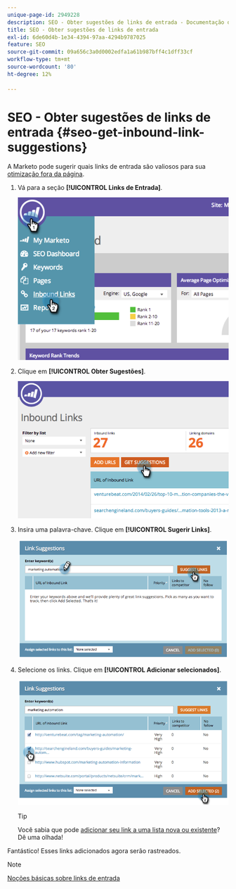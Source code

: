 ```yaml
---
unique-page-id: 2949228
description: SEO - Obter sugestões de links de entrada - Documentação do Marketo - Documentação do produto
title: SEO - Obter sugestões de links de entrada
exl-id: 6de60d4b-1e34-4394-97aa-4294b9787025
feature: SEO
source-git-commit: 09a656c3a0d0002edfa1a61b987bff4c1dff33cf
workflow-type: tm+mt
source-wordcount: '80'
ht-degree: 12%

---
```


# SEO - Obter sugestões de links de entrada {#seo-get-inbound-link-suggestions}

A Marketo pode sugerir quais links de entrada são valiosos para sua [otimização fora da página](/help/marketo/product-docs/additional-apps/seo/understanding-seo/understanding-search-engine-optimization.md).

1. Vá para a seção **[!UICONTROL Links de Entrada]**.

   ![](assets/image2014-9-18-13-3a20-3a44.png)

1. Clique em **[!UICONTROL Obter Sugestões]**.

   ![](assets/image2014-9-18-13-3a21-3a8.png)

1. Insira uma palavra-chave. Clique em **[!UICONTROL Sugerir Links]**.

   ![](assets/image2014-9-18-13-3a21-3a31.png)

1. Selecione os links. Clique em **[!UICONTROL Adicionar selecionados]**.

   ![](assets/image2014-9-18-13-3a21-3a40.png)

   >[!TIP]
   >
   >Você sabia que pode [adicionar seu link a uma lista nova ou existente](/help/marketo/product-docs/additional-apps/seo/inbound-links/seo-add-remove-an-inbound-link-url-from-a-list.md)? Dê uma olhada!

Fantástico! Esses links adicionados agora serão rastreados.

>[!NOTE]
>
>[Noções básicas sobre links de entrada](/help/marketo/product-docs/additional-apps/seo/inbound-links/seo-understanding-inbound-links.md)
